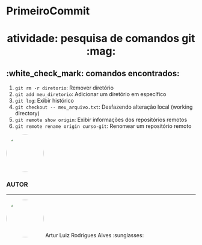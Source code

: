 # PrimeiroCommit
<h1 align="center">atividade: pesquisa de comandos git :mag: </h1>

<h2> :white_check_mark: comandos encontrados:</h2>

1. `git rm -r diretorio`: Remover diretório
2. `git add meu_diretorio`: Adicionar um diretório em específico
3. `git log`: Exibir histórico
4. `git checkout -- meu_arquivo.txt`: Desfazendo alteração local (working directory)
5. `git remote show origin`: Exibir informações dos repositórios remotos
6. `git remote rename origin curso-git`: Renomear um repositório remoto
<img style="border-radius: 50%" src="https://i.pinimg.com/236x/64/66/48/6466485f3a1100afbc61a43fdd31c20f.jpg" width= "100px" alt=""/>

### AUTOR
___

<img style="border-radius: 50%;" src="https://lh3.googleusercontent.com/ppp/ANBmsvntNlIfnovzMDpIZJd2OzU5WKV5xBc36jXS0VywVTu-ZeJo4i3k7hK0gMhDSbkgjZjFqksFN40Za6uOW8YAlSTNuo6ZSe39ZvAiW6mhWzEe_U_K8vZvlak2am3iI9C7nx3qZH3s3e8ashLCilraHqz471AsZBuOMxfx8QkbNsPuPtZaHqOigNWDj5HwcmUlcSClLkaYaScLVHEE5wV_c34kVonWw63IZ_3rhMZA04n2wWCyouJyPE5_ig8kYByk0lHsM75urkPGvFxtKLoPlbuYBeCOc7uGJE3cNGwlBwVI9O4Wr7PNHb0Fg-Q7XSIm77ObtXuKuYPsyz6bdCU0ZBNEMbNf4RjzCkxkGbkcjAXM2EtJbHdgRqKq9zGJ0iWmlGhWfIvGsgE0OeZfSRRjBKX3uVBNY-aXxhgGzGXfdKw60DL9x47pSWpcz4u4cvYOBgUzbCKS5puF3WLagM6gq3ZSlQg5L1O6kRdUN5TKDD9TQeUmOeB9Psh7ZCZxCqI-Wn5MkxsuDAFa6ObbDWH0fEQP4Sjg2Gw-pzS_lgwsZ7bfYV8CyVMk4QZ6xZnXocqi5ahd7Jf1H7djIrLwRZTae0Gz1HTzQ5EjAZRwP8g3kJ5ujGNkNnP4_Fr4Ly54KF_MRXNeAslcRy_6Zn2Mvyl5e3GtKTrzxz8TD1kQCoyG5MnQFCcGVVa6MoaBULHnfU8jotj-_hU0qRtUVdT08SJ5gbc9KUDI6EdBPQdH8rXQGnhJf6KD1Seubdz8_fJbQ6iXh2VvEpZ13hAz9hzRIldujFwCsN9sWSPpMTNQolqC0V4ysGzyRGPmWIB4qn7Bpne14a4PQMAlHdffg2p-ldS4_SMBRj-fLABkBkdBZpoOGNYeSjomTeVnLtTLTY4QmrMLU1TN4vvbi2UPG_-ICvexS4SvbYrVawwUVKQJUoxk2fMmTH6s4uzbL0NyOqqMWsiqHVOm290xBCmfrtr48Z5dDZwoW853IWyG3xq2aoM1prWGorhluAGypjKBc49J_lnqS0rSjRHxXlJdanTXQ2dd5ZI12uB3ywfs3YOSi0FNFgO_wGiZTtzk1I1K8EHH0KBIU5qVKPUcd_tJEIFz7K5W4EZIiQcIzjBuXnmLjjwh=s925" width="100px;" alt=""/>
Artur Luiz Rodrigues Alves :sunglasses:
